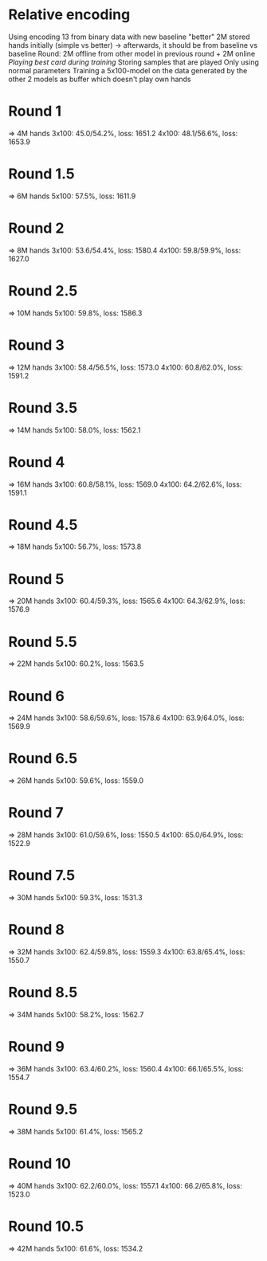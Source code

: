 # Relative encoding
Using encoding 13 from binary data with new baseline "better"
2M stored hands initially (simple vs better) -> afterwards, it should be from baseline vs baseline
Round: 2M offline from other model in previous round + 2M online
*Playing best card during training*
Storing samples that are played
Only using normal parameters
Training a 5x100-model on the data generated by the other 2 models as buffer which doesn't play own hands

# Round 1
=> 4M hands
3x100: 45.0/54.2%, loss: 1651.2
4x100: 48.1/56.6%, loss: 1653.9

# Round 1.5
=> 6M hands
5x100: 57.5%, loss: 1611.9

# Round 2
=> 8M hands
3x100: 53.6/54.4%, loss: 1580.4
4x100: 59.8/59.9%, loss: 1627.0

# Round 2.5
=> 10M hands
5x100: 59.8%, loss: 1586.3

# Round 3
=> 12M hands
3x100: 58.4/56.5%, loss: 1573.0
4x100: 60.8/62.0%, loss: 1591.2

# Round 3.5
=> 14M hands
5x100: 58.0%, loss: 1562.1

# Round 4
=> 16M hands
3x100: 60.8/58.1%, loss: 1569.0
4x100: 64.2/62.6%, loss: 1591.1

# Round 4.5
=> 18M hands
5x100: 56.7%, loss: 1573.8

# Round 5
=> 20M hands
3x100: 60.4/59.3%, loss: 1565.6
4x100: 64.3/62.9%, loss: 1576.9

# Round 5.5
=> 22M hands
5x100: 60.2%, loss: 1563.5

# Round 6
=> 24M hands
3x100: 58.6/59.6%, loss: 1578.6
4x100: 63.9/64.0%, loss: 1569.9

# Round 6.5
=> 26M hands
5x100: 59.6%, loss: 1559.0

# Round 7
=> 28M hands
3x100: 61.0/59.6%, loss: 1550.5
4x100: 65.0/64.9%, loss: 1522.9

# Round 7.5
=> 30M hands
5x100: 59.3%, loss: 1531.3

# Round 8
=> 32M hands
3x100: 62.4/59.8%, loss: 1559.3
4x100: 63.8/65.4%, loss: 1550.7

# Round 8.5
=> 34M hands
5x100: 58.2%, loss: 1562.7

# Round 9
=> 36M hands
3x100: 63.4/60.2%, loss: 1560.4
4x100: 66.1/65.5%, loss: 1554.7

# Round 9.5
=> 38M hands
5x100: 61.4%, loss: 1565.2

# Round 10
=> 40M hands
3x100: 62.2/60.0%, loss: 1557.1
4x100: 66.2/65.8%, loss: 1523.0

# Round 10.5
=> 42M hands
5x100: 61.6%, loss: 1534.2

